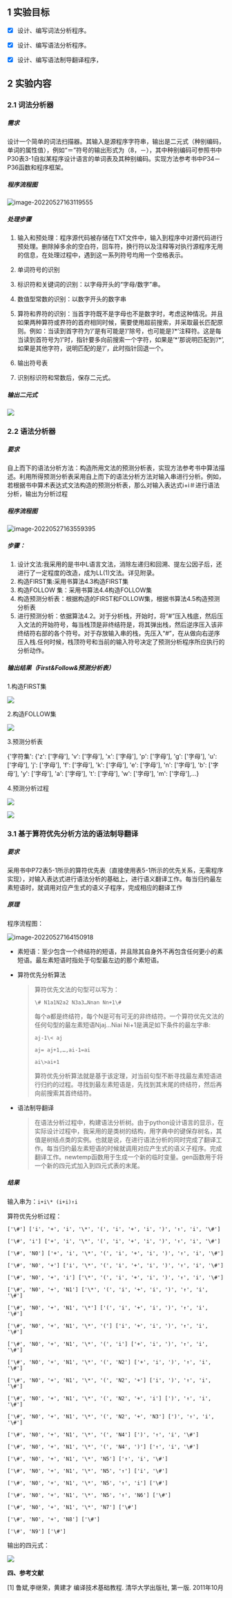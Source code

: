 ## **1 实验目标**

- [x] 设计、编写词法分析程序。

- [x] 设计、编写语法分析程序。

- [x] 设计、编写语法制导翻译程序，

## **2 实验内容**

### 2.1 词法分析器

##### 需求

设计一个简单的词法扫描器。其输入是源程序字符串，输出是二元式（种别编码，单词的属性值），例如“＝”符号的输出形式为（8，－），其中种别编码可参照书中P30表3-1自拟某程序设计语言的单词表及其种别编码。实现方法参考书中P34－P36函数和程序框架。

##### 程序流程图

![image-20220527163119555](report.assets/image-20220527163119555.png)

##### 处理步骤

1. 输入和预处理：程序源代码被存储在TXT文件中，输入到程序中对源代码进行预处理。删除掉多余的空白符，回车符，换行符以及注释等对执行源程序无用的信息，在处理过程中，遇到这一系列符号均用一个空格表示。
2. 单词符号的识别
3. 标识符和关键词的识别：以字母开头的“字母/数字”串。
4. 数值型常数的识别：以数字开头的数字串
5. 算符和界符的识别：当首字符既不是字母也不是数字时，考虑这种情况。并且如果两种算符或界符的首府相同时候，需要使用超前搜索，并采取最长匹配原则。例如：当读到首字符为’/’是有可能是’/’除号，也可能是’/\*’注释符。这是每当读到首符号为’/’时，指针要多向前搜索一个字符，如果是’\*’那说明匹配到’/\*’,如果是其他字符，说明匹配的是’/’，此时指针回退一个。
6. 输出符号表

7. 识别标识符和常数后，保存二元式。

##### 输出二元式

![](report.assets/5808c1c0cd4b5d7a014f6a4e8f15b223.png)

### 2.2 语法分析器

##### 要求

自上而下的语法分析方法：构造所用文法的预测分析表，实现方法参考书中算法描述。利用所得预测分析表采用自上而下的语法分析方法对输入串进行分析。例如，若根据书中算术表达式文法构造的预测分析表，那么对输入表达式i+i＃进行语法分析，输出为分析过程

##### 程序流程图

![image-20220527163559395](report.assets/image-20220527163559395.png)

##### 步骤：

1. 设计文法:我采用的是书中L语言文法，消除左递归和回溯、提左公因子后，还进行了一定程度的改造，成为LL(1)文法。详见附录。
2. 构造FIRST集:采用书算法4.3构造FIRST集
3. 构造FOLLOW 集：采用书算法4.4构造FOLLOW集
4. 构造预测分析表：根据构造的FIRST和FOLLOW集，根据书算法4.5构造预测分析表
5. 进行预测分析：依据算法4.2。对于分析栈，开始时，将“\#”压入栈底，然后压入文法的开始符号，每当栈顶是非终结符是，将其弹出栈，然后逆序压入该非终结符右部的各个符号。对于存放输入串的栈，先压入“\#”，在从做向右逆序压入栈.任何时候，栈顶符号和当前的输入符号决定了预测分析程序所应执行的分析动作。

##### 输出结果（First&Follow&预测分析表）

1.构造FIRST集

![](report.assets/f7a303403f82461cfc8564b5debe3a03.png)

2.构造FOLLOW集

![](report.assets/249fc49f5f2dd2683da321a426a37728.png)

3.预测分析表

{'字符集': {'z': ['字母'], 'v': ['字母'], 'x': ['字母'], 'p': ['字母'], 'g': ['字母'], 'u': ['字母'], 'j': ['字母'], 'f': ['字母'], 'k': ['字母'], 'e': ['字母'], 'n': ['字母'], 'b': ['字母'], 'y': ['字母'], 'a': ['字母'], 't': ['字母'], 'w': ['字母'], 'm': ['字母'],…}

4.预测分析过程

![](report.assets/6a34ac752e5d56531cdecf07b5509e2f.png)

![](report.assets/4a4865cf8bb9f3cae6061946c5d73681.png)

### 3.1 基于算符优先分析方法的语法制导翻译

##### 要求

采用书中P72表5-1所示的算符优先表（直接使用表5-1所示的优先关系，无需程序实现），对输入表达式进行语法分析的基础上，进行语义翻译工作。每当归约最左素短语时，就调用对应产生式的语义子程序，完成相应的翻译工作

##### 原理

程序流程图：

![image-20220527164150918](report.assets/image-20220527164150918.png)

- 素短语：至少包含一个终结符的短语，并且除其自身外不再包含任何更小的素短语。最左素短语时指处于句型最左边的那个素短语。

- 算符优先分析算法

  > 算符优先文法的句型可以写为：
  >
  > `\# N1a1N2a2 N3a3…Nnan Nn+1\#`
  >
  > 每个a都是终结符，每个N是可有可无的非终结符。一个算符优先文法的任何句型的最左素短语Njaj…Niai Ni+1是满足如下条件的最左字串:
  >
  > ```
  > aj-1\< aj
  > 
  > aj= aj+1,…,ai-1=ai
  > 
  > ai\>ai+1
  > ```
  >
  > 算符优先分析算法就是基于该定理，对当前句型不断寻找最左素短语进行归约的过程。寻找到最左素短语是，先找到其末尾的终结符，然后再向前搜索其首终结符。

- 语法制导翻译

  > 在语法分析过程中，构建语法分析树。由于python设计语言的显示，在实际设计过程中，我采用的是类树的结构，用字典中的键保存树名，其值是树结点类的实例。也就是说，在进行语法分析的同时完成了翻译工作。每当归约最左素短语的时候就调用对应产生式的语义子程序。完成翻译工作。newtemp函数用于生成一个新的临时变量。gen函数用于将一个新的四元式加入到四元式表的末尾。



##### 结果

输入串为：`i+i\* (i+i)↑i`

算符优先分析过程：

```
['\#'] ['i', '+', 'i', '\*', '(', 'i', '+', 'i', ')', '↑', 'i', '\#']

['\#', 'i'] ['+', 'i', '\*', '(', 'i', '+', 'i', ')', '↑', 'i', '\#']

['\#', 'N0'] ['+', 'i', '\*', '(', 'i', '+', 'i', ')', '↑', 'i', '\#']

['\#', 'N0', '+'] ['i', '\*', '(', 'i', '+', 'i', ')', '↑', 'i', '\#']

['\#', 'N0', '+', 'i'] ['\*', '(', 'i', '+', 'i', ')', '↑', 'i', '\#']

['\#', 'N0', '+', 'N1'] ['\*', '(', 'i', '+', 'i', ')', '↑', 'i', '\#']

['\#', 'N0', '+', 'N1', '\*'] ['(', 'i', '+', 'i', ')', '↑', 'i', '\#']

['\#', 'N0', '+', 'N1', '\*', '('] ['i', '+', 'i', ')', '↑', 'i', '\#']

['\#', 'N0', '+', 'N1', '\*', '(', 'i'] ['+', 'i', ')', '↑', 'i', '\#']

['\#', 'N0', '+', 'N1', '\*', '(', 'N2'] ['+', 'i', ')', '↑', 'i', '\#']

['\#', 'N0', '+', 'N1', '\*', '(', 'N2', '+'] ['i', ')', '↑', 'i', '\#']

['\#', 'N0', '+', 'N1', '\*', '(', 'N2', '+', 'i'] [')', '↑', 'i', '\#']

['\#', 'N0', '+', 'N1', '\*', '(', 'N2', '+', 'N3'] [')', '↑', 'i', '\#']

['\#', 'N0', '+', 'N1', '\*', '(', 'N4'] [')', '↑', 'i', '\#']

['\#', 'N0', '+', 'N1', '\*', '(', 'N4', ')'] ['↑', 'i', '\#']

['\#', 'N0', '+', 'N1', '\*', 'N5'] ['↑', 'i', '\#']

['\#', 'N0', '+', 'N1', '\*', 'N5', '↑'] ['i', '\#']

['\#', 'N0', '+', 'N1', '\*', 'N5', '↑', 'i'] ['\#']

['\#', 'N0', '+', 'N1', '\*', 'N5', '↑', 'N6'] ['\#']

['\#', 'N0', '+', 'N1', '\*', 'N7'] ['\#']

['\#', 'N0', '+', 'N8'] ['\#']

['\#', 'N9'] ['\#']
```

输出的四元式：

![](report.assets/b7c8c6b1a118f7bb6e56a22366a6defe.png)



**四、参考文献**

[1] 鲁斌,李继荣，黄建才 编译技术基础教程. 清华大学出版社, 第一版. 2011年10月